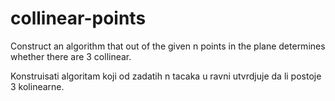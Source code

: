 # collinear-points

Construct an algorithm that out of the given n points in the plane determines whether there are 3 collinear.

Konstruisati algoritam koji od zadatih n tacaka u ravni utvrdjuje da li
postoje 3 kolinearne.

